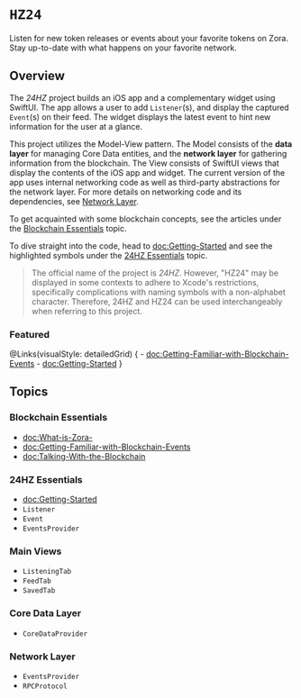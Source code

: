 # ``HZ24``

Listen for new token releases or events about your favorite tokens on Zora. Stay up-to-date with what happens on your favorite network.  

## Overview

The _24HZ_ project builds an iOS app and a complementary widget using SwiftUI. The app allows a user to add ``Listener``(s), and display the captured ``Event``(s) on their feed. The widget displays the latest event to hint new information for the user at a glance.

This project utilizes the Model-View pattern. The Model consists of the **data layer** for managing Core Data entities, and the **network layer** for gathering information from the blockchain. The View consists of SwiftUI views that display the contents of the iOS app and widget. The current version of the app uses internal networking code as well as third-party abstractions for the network layer. For more details on networking code and its dependencies, see [Network Layer](#network-layer).

To get acquainted with some blockchain concepts, see the articles under the [Blockchain Essentials](#blockchain-essentials) topic.

To dive straight into the code, head to <doc:Getting-Started> and see the highlighted symbols under the [24HZ Essentials](#24hz-essentials) topic.

> The official name of the project is _24HZ_. However, "HZ24" may be displayed in some contexts to adhere to Xcode's restrictions, specifically complications with naming symbols with a non-alphabet character. Therefore, 24HZ and HZ24 can be used interchangeably when referring to this project. 

### Featured

@Links(visualStyle: detailedGrid) {
    - <doc:Getting-Familiar-with-Blockchain-Events>
    - <doc:Getting-Started>
}

## Topics

### Blockchain Essentials

- <doc:What-is-Zora->
- <doc:Getting-Familiar-with-Blockchain-Events>
- <doc:Talking-With-the-Blockchain>

### 24HZ Essentials
- <doc:Getting-Started>
- ``Listener``
- ``Event``
- ``EventsProvider``

### Main Views

- ``ListeningTab``
- ``FeedTab``
- ``SavedTab``

### Core Data Layer

- ``CoreDataProvider``

### Network Layer

- ``EventsProvider``
- ``RPCProtocol``
